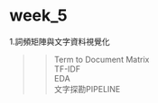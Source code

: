 week_5
======================================  
1.詞頻矩陣與文字資料視覺化  
>>Term to Document Matrix  
>>TF-IDF  
>>EDA  
>>文字探勘PIPELINE
